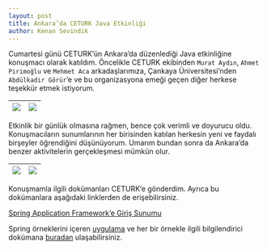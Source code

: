 ```yaml
---
layout: post
title: Ankara’da CETURK Java Etkinliği
author: Kenan Sevindik
---
```

Cumartesi günü CETURK’ün Ankara’da düzenlediği Java etkinliğine konuşmacı olarak katıldım. Öncelikle CETURK ekibinden 
`Murat Aydın`, `Ahmet Pirimoğlu` ve `Mehmet Aca` arkadaşlarımıza, Çankaya Üniversitesi’nden `Abdülkadir Görür`’e ve bu 
organizasyona emeği geçen diğer herkese teşekkür etmek istiyorum.

| ![](http://kenansevindik.com/assets/images/ceturk_2009_me_1.jpeg)  | ![](http://kenansevindik.com/assets/images/ceturk_2009_me_2.jpeg) |
|---|-----------------------------------|

Etkinlik bir günlük olmasına rağmen, bence çok verimli ve doyurucu oldu. Konuşmacıların sunumlarının her birisinden 
katılan herkesin yeni ve faydalı birşeyler öğrendiğini düşünüyorum. Umarım bundan sonra da Ankara’da benzer aktivitelerin 
gerçekleşmesi mümkün olur.

| ![](http://kenansevindik.com/assets/images/ceturk_2009_me_3.jpeg) | ![](http://kenansevindik.com/assets/images/ceturk_2009_me_4.jpeg) |
|-----------------------------------|-----------------------------------|

Konuşmamla ilgili dokümanları CETURK’e gönderdim. Ayrıca bu dokümanlara aşağıdaki linklerden de erişebilirsiniz.

[Spring Application Framework’e Giriş Sunumu](http://blog.harezmi.com.tr/ankarada-ceturk-java-etkinligi/spring-application-framework/)

Spring örneklerini içeren [uygulama](http://blog.harezmi.com.tr/ankarada-ceturk-java-etkinligi/spring-webapp/) ve her 
bir örnekle ilgili bilgilendirici dokümana [buradan](http://blog.harezmi.com.tr/ankarada-ceturk-java-etkinligi/orneklerle-adim-adim-springapplication-framework/) ulaşabilirsiniz.
